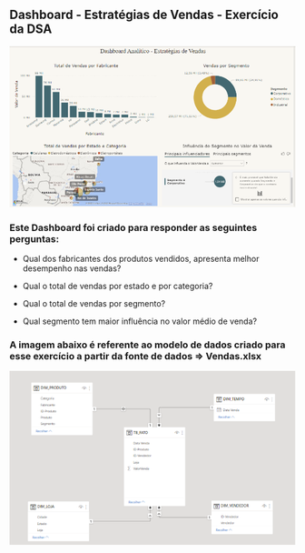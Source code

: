 ## Dashboard - Estratégias de Vendas - Exercício da DSA

![imagem](dashboard_vendas.png)

### Este Dashboard foi criado para responder as seguintes perguntas:


- Qual dos fabricantes dos produtos vendidos, apresenta melhor desempenho nas vendas?

- Qual o total de vendas por estado e por categoria?

- Qual o total de vendas por segmento? 

- Qual segmento tem maior influência no valor médio de venda? 


### A imagem abaixo é referente ao modelo de dados criado para esse exercício a partir da fonte de dados => Vendas.xlsx

![imagem02](modelo_dados.png)